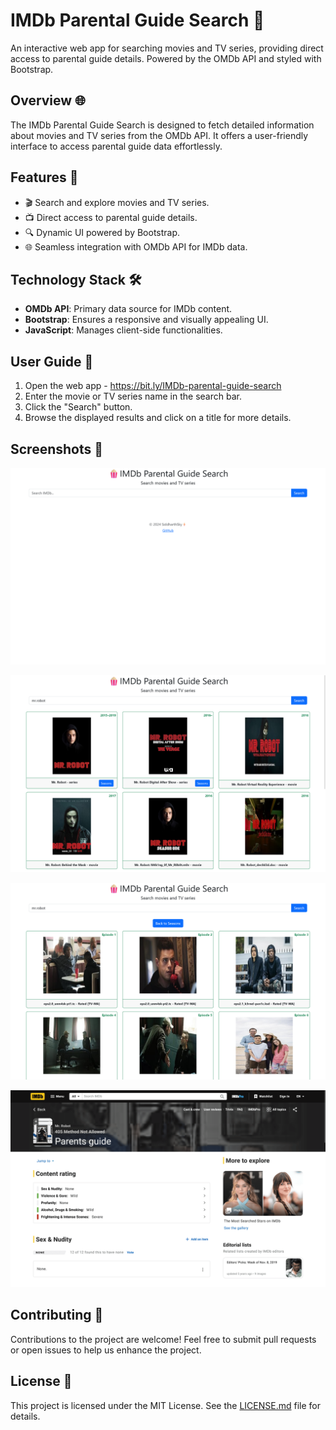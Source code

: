 # IMDb Parental Guide Search 🍿

An interactive web app for searching movies and TV series, providing direct access to parental guide details. Powered by the OMDb API and styled with Bootstrap.

## Overview 🌐

The IMDb Parental Guide Search is designed to fetch detailed information about movies and TV series from the OMDb API. It offers a user-friendly interface to access parental guide data effortlessly.

## Features 🚀

- 🎬 Search and explore movies and TV series.
- 📺 Direct access to parental guide details.
- 🔍 Dynamic UI powered by Bootstrap.
- 🌐 Seamless integration with OMDb API for IMDb data.

## Technology Stack 🛠️

- **OMDb API**: Primary data source for IMDb content.
- **Bootstrap**: Ensures a responsive and visually appealing UI.
- **JavaScript**: Manages client-side functionalities.


## User Guide 📲

1. Open the web app - https://bit.ly/IMDb-parental-guide-search
2. Enter the movie or TV series name in the search bar.
3. Click the "Search" button.
4. Browse the displayed results and click on a title for more details.

## Screenshots 📸

![Homepage](screenshots/homepage.png)

![Search Results](screenshots/search-results.png)

<!-- ![Seasons](screenshots/seasons.png) -->

![Episodes](screenshots/episodes.png)

![Redirect](screenshots/redirect.png)


## Contributing 🤝

Contributions to the project are welcome! Feel free to submit pull requests or open issues to help us enhance the project.


## License 📜

This project is licensed under the MIT License. See the [LICENSE.md](LICENSE.md) file for details.

